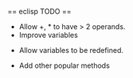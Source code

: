 == eclisp TODO ==

* Allow +, * to have > 2 operands.
* Improve variables
- Allow variables to be redefined.
* Add other popular methods
